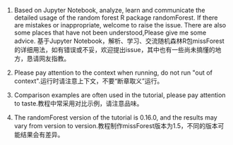 1. Based on Jupyter Notebook, analyze, learn and communicate the detailed usage of the random forest R package randomForest. If there are mistakes or inappropriate, welcome to raise the issue. There are also some places that have not been understood,Please give me some advice. 基于Jupyter Notebook，解析、学习、交流随机森林R包missForest的详细用法，如有错误或不妥，欢迎提出issue，其中也有一些尚未搞懂的地方，恳请网友指教。

1. Please pay attention to the context when running, do not run "out of context".运行时请注意上下文，不要“断章取义”运行。

1. Comparison examples are often used in the tutorial, please pay attention to taste.教程中常采用对比示例，请注意品味。

1. The randomForest version of the tutorial is 0.16.0, and the results may vary from version to version.教程制作missForest版本为1.5，不同的版本可能结果会有差异。
